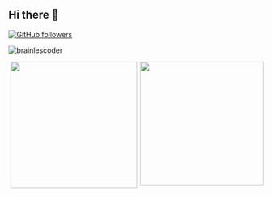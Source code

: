 ## Hi there 👋
<!--
**brainlescoder/brainlescoder** is a ✨ _special_ ✨ repository because its `README.md` (this file) appears on your GitHub profile.
[![GitHub followers](https://img.shields.io/github/followers/brainlescoder?label=Follow&style=social)](https://github.com/brainlescoder/?tab=follow)<p align="left"> <img src="https://komarev.com/ghpvc/?username=brainlescoder" alt="brainlescoder"... /> </p>

Here are some ideas to get you started:
-->
[![GitHub followers](https://img.shields.io/github/followers/brainlescoder?label=Follow&style=social)](https://github.com/brainlescoder/?tab=follow)<p align="left"> <img src="https://komarev.com/ghpvc/?username=brainlescoder" alt="brainlescoder" /> </p>
<img align="right" height="244" src="https://www.rasa.com/assets/img/sara/sara-open-source-2.0.png">

<!--- 🔭 I’m currently working on  
     #### ML project...
- 🌱 I’m currently learning ...
- 👯 I’m looking to collaborate on 
     #### any project related to ml, dl, ai, if you need any help in your project//ping me...
- 🤔 I’m looking for help with 
     #### data science project ideas...
- 💬 Ask me about ...
- 📫 How to reach me: ...


- ⚡ Fun fact: Nothing is funny...
-->
</p>
<p align = "center">
  
<!--<img src="https://raw.githubusercontent.com/coderjojo/coderjojo/master/img/github.gif" width="250" />-->

<img src="https://media.giphy.com/media/du3J3cXyzhj75IOgvA/giphy.gif" width="250" />
</p>
